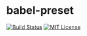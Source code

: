 # babel-preset

[![Build Status][build-status-image]][build-status-url]
[![MIT License][license-image]][license-url]

[build-status-image]: https://api.travis-ci.org/jamieconnolly/babel-preset.svg?branch=master
[build-status-url]: https://travis-ci.org/jamieconnolly/babel-preset

[license-image]: https://img.shields.io/badge/license-MIT-blue.svg
[license-url]: https://github.com/jamieconnolly/babel-preset/blob/master/LICENSE
